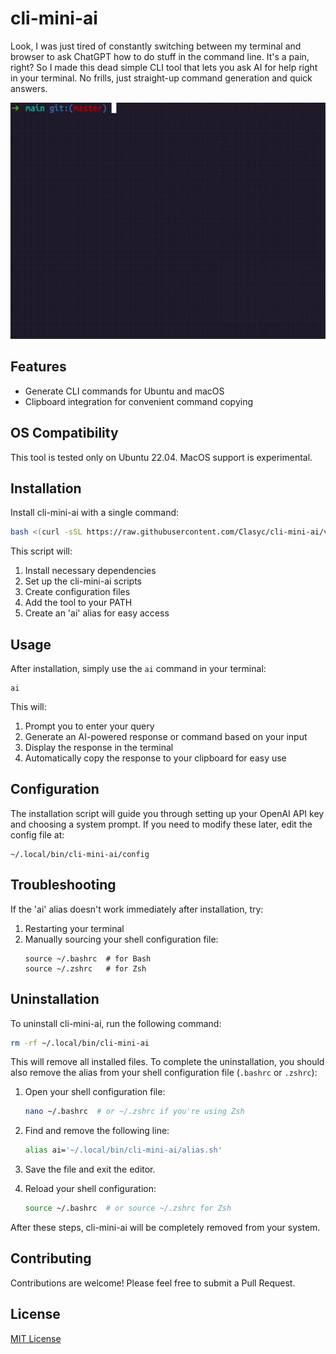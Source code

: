 # cli-mini-ai

Look, I was just tired of constantly switching between my terminal and browser to ask ChatGPT how to do stuff in the command line. It's a pain, right? So I made this dead simple CLI tool that lets you ask AI for help right in your terminal. No frills, just straight-up command generation and quick answers.

![demo.gif](demo.gif)

## Features

- Generate CLI commands for Ubuntu and macOS
- Clipboard integration for convenient command copying

## OS Compatibility

This tool is tested only on Ubuntu 22.04. MacOS support is experimental.

## Installation

Install cli-mini-ai with a single command:

```bash
bash <(curl -sSL https://raw.githubusercontent.com/Clasyc/cli-mini-ai/v0.1.0-beta/install.sh)
```

This script will:
1. Install necessary dependencies
2. Set up the cli-mini-ai scripts
3. Create configuration files
4. Add the tool to your PATH
5. Create an 'ai' alias for easy access

## Usage

After installation, simply use the `ai` command in your terminal:

```
ai
```

This will:
1. Prompt you to enter your query
2. Generate an AI-powered response or command based on your input
3. Display the response in the terminal
4. Automatically copy the response to your clipboard for easy use

## Configuration

The installation script will guide you through setting up your OpenAI API key and choosing a system prompt. If you need to modify these later, edit the config file at:

```
~/.local/bin/cli-mini-ai/config
```

## Troubleshooting

If the 'ai' alias doesn't work immediately after installation, try:
1. Restarting your terminal
2. Manually sourcing your shell configuration file:
   ```
   source ~/.bashrc  # for Bash
   source ~/.zshrc   # for Zsh
   ```

## Uninstallation

To uninstall cli-mini-ai, run the following command:

```bash
rm -rf ~/.local/bin/cli-mini-ai
```

This will remove all installed files. To complete the uninstallation, you should also remove the alias from your shell configuration file (`.bashrc` or `.zshrc`):

1. Open your shell configuration file:
   ```bash
   nano ~/.bashrc  # or ~/.zshrc if you're using Zsh
   ```

2. Find and remove the following line:
   ```bash
   alias ai='~/.local/bin/cli-mini-ai/alias.sh'
   ```

3. Save the file and exit the editor.

4. Reload your shell configuration:
   ```bash
   source ~/.bashrc  # or source ~/.zshrc for Zsh
   ```

After these steps, cli-mini-ai will be completely removed from your system.


## Contributing

Contributions are welcome! Please feel free to submit a Pull Request.

## License

[MIT License](LICENSE)